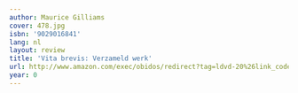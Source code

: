 ```yaml
---
author: Maurice Gilliams
cover: 478.jpg
isbn: '9029016841'
lang: nl
layout: review
title: 'Vita brevis: Verzameld werk'
url: http://www.amazon.com/exec/obidos/redirect?tag=ldvd-20%26link_code=xm2%26camp=2025%26creative=165953%26path=http://www.amazon.com/gp/redirect.html%253fASIN=9029016841%2526tag=ldvd-20%2526lcode=xm2%2526cID=2025%2526ccmID=165953%2526location=/o/ASIN/9029016841%25253FSubscriptionId=0VJDVJ14KM0P0VXDCQ82
year: 0
---
```


